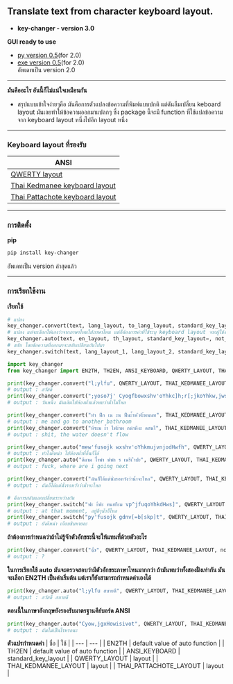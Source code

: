 ## Translate text from character keyboard layout.

- **key-changer - version 3.0**  

**GUI ready to use**  
- [py  version 0.5](https://github.com/keegang6705/en-th-keyboard-translator/blob/main/python_ui/en-th_key_ui.py)(for 2.0)  
- [exe version 0.5](https://github.com/keegang6705/en-th-keyboard-translator/blob/main/python_ui/key_trans_UI.exe)(for 2.0)  
อัพเดทเป็น version 2.0   
  
[comment]: <> (รออัพเดท)  
---

**มันคืออะไร อันนี้ก็ไม่แน่ใจเหมือนกัน**  
-  สรุปแบบเข้าใจง่ายๆคือ มันคือการตัวแปลงข้อความที่พิมพ์แบบปกติ แต่ดันลืมเปลี่ยน keboard layout มันเลยทำให้ข้อความออกมาแปลกๆ ซึ่ง package นี้จะมี function ที่ใช้แปลข้อความจาก keyboard layout หนึ่งไปอีก layout หนึ่ง  

---

### Keyboard layout ที่รองรับ
| ANSI |
| --- |
| [QWERTY layout](https://en.wikipedia.org/wiki/QWERTY) |
| [Thai Kedmanee keyboard layout](https://en.wikipedia.org/wiki/Thai_Kedmanee_keyboard_layout) |
| [Thai Pattachote keyboard layout](https://en.wikipedia.org/wiki/Thai_Pattachote_keyboard_layout) |

---

### การติดตั้ง
**pip**
```bash
pip install key-changer
```
อัพเดทเป็น version ล่าสุดแล้ว 
  
[comment]: <> (version 3.0)  
---

### การเรียกใช้งาน

**เรียกใช้**

```py
# แปลง
key_changer.convert(text, lang_layout, to_lang_layout, standard_key_layout=, not_know=)
# แปลง แต่จะเลือกให้เองว่าจากภาษาไหนไปภาษาไหน แต่ก็ต้องการค่าที่ใช้ระบุ keyboard layout จากผู้ใช้งาน
key_changer.auto(text, en_layout, th_layout, standard_key_layout=, not_know=, default=)
# สลับ โดยข้อความที่ออกมาจะสลับเปลียนกันไปมา
key_changer.switch(text, lang_layout_1, lang_layout_2, standard_key_layout=, not_know=)
```

```py
import key_changer
from key_changer import EN2TH, TH2EN, ANSI_KEYBOARD, QWERTY_LAYOUT, THAI_KEDMANEE_LAYOUT, THAI_PATTACHOTE_LAYOUT

print(key_changer.convert("l;ylfu", QWERTY_LAYOUT, THAI_KEDMANEE_LAYOUT))
# output : สวัสดี
print(key_changer.convert(";yoso7j' Cyogfbowxshv'oYhkc]h;r[;jkoYhkw,jws]", QWERTY_LAYOUT, THAI_KEDMANEE_LAYOUT))
# output : วันหนึ่ง ฉันเดินไปห้องนํ้าแล้วพบว่านํ้าไม่ไหล

print(key_changer.convert("ทำ ฟืก เน ะน ฟืนะ้ำพ ิฟะ้พนนท", THAI_KEDMANEE_LAYOUT, QWERTY_LAYOUT))
# output : me and go to another bathroom
print(key_changer.convert("ห้ระม ะ้ำ ไฟะำพ กนำหืงะ ดสนไ", THAI_KEDMANEE_LAYOUT, QWERTY_LAYOUT))
# output : shit, the water doesn't flow

print(key_changer.auto("mew'fusojk wxshv'oYhkmujvnjodHwfh", QWERTY_LAYOUT, THAI_KEDMANEE_LAYOUT))
# output : ทำไงดีหน่า ไปห้องนํ้าที่อื่นก็ได้
print(key_changer.auto("ดีแาม ไ้ำพำ ฟพำ ร เนรืเ ืำปะ", QWERTY_LAYOUT, THAI_KEDMANEE_LAYOUT))
# output : fuck, where are i going next

print(key_changer.convert("ฉันก็ได้แต่นั่งรอหวังว่านํ้าจะไหล", QWERTY_LAYOUT, THAI_KEDMANEE_LAYOUT))
# output : ฉันก็ได้แต่นั่งรอหวังว่านํ้าจะไหล

# คือการสลับแลกเปลี่ยนระหว่างกัน
print(key_changer.switch("ฟะ ะ้ฟะ ทนทำืะม vp^jfuqoYhkdHws]", QWERTY_LAYOUT, THAI_KEDMANEE_LAYOUT))
# output : at that moment, อยู่ดีๆนํ้าก็ไหล
print(key_changer.switch("py'fusojk gdnv[=b[skp]t", QWERTY_LAYOUT, THAI_KEDMANEE_LAYOUT))
# output : ยังดีหน่า เกือบชิบหายละ
```

**ถ้าต้องการกำหนดว่าถ้าไม่รู้จักตัวอักขระนี้จะให้แทนที่ด้วยตัวอะไร**
```py
print(key_changer.convert("👍", QWERTY_LAYOUT, THAI_KEDMANEE_LAYOUT, not_know = "?"))
# output : ?
```

**ในการเรียกใช้ auto มันจะตรวจสอบว่ามีตัวอักขระภาษาไหนมากกว่า ถ้ามันพบว่าทั้งสองฝั่งเท่ากัน มันจะเลือก EN2TH เป็นค่าเริ่มต้น แต่เราก็ยังสามารถกำหนดค่าเองได้**
```py
print(key_changer.auto("l;ylfu สบายดี", QWERTY_LAYOUT, THAI_KEDMANEE_LAYOUT, default = EN2TH))
# output : สวัสดี สบายดี
```

**ตอนนี้ในภาษาอังกฤษยังรองรับมาตรฐานคีย์บอร์ด ANSI**
```py
print(key_changer.auto("Cyow,jgxHowisivot", QWERTY_LAYOUT, THAI_KEDMANEE_LAYOUT, standard_key_layout = ANSI_KEYBOARD))
# output : ฉันไม่เป็นไรหรอนะ
```

**ตัวแปรกำหนดค่า**
| ชื่อ | ใช้ |
| --- | --- |
| EN2TH | default value of auto function |
| TH2EN | default value of auto function |
| ANSI_KEYBOARD | standard_key_layout |
| QWERTY_LAYOUT | layout |
| THAI_KEDMANEE_LAYOUT | layout |
| THAI_PATTACHOTE_LAYOUT | layout |
